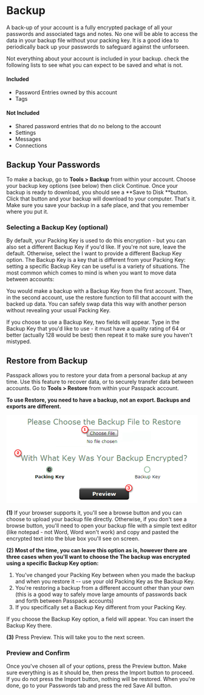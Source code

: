 # Backup

A back-up of your account is a  fully encrypted package of all your passwords and associated tags and notes. No one will be able to access the data in your backup file without your packing key. It is a good idea to periodically back up your passwords to safeguard against the unforseen.

Not everything about your account is included in your backup. check the following lists to see what you can expect to be saved and what is not.

#### Included

* Password Entries owned by this account
* Tags

#### Not Included

* Shared password entries that do no belong to the account
* Settings
* Messages
* Connections

## **Backup Your Passwords**

To make a backup, go to **Tools &gt; Backup** from within your account. Choose your backup key options \(see below\) then click Continue. Once your backup is ready to download, you should see a **Save to Disk **button. Click that button and your backup will download to your computer. That's it. Make sure you save your backup in a safe place, and that you remember where you put it.

### Selecting a Backup Key \(optional\)

By default, your Packing Key is used to do this encryption - but you can also set a different Backup Key if you'd like. If you're not sure, leave the default. Otherwise, select the I want to provide a different Backup Key option. The Backup Key is a key that is different from your Packing Key: setting a specific Backup Key can be useful is a variety of situations. The most common which comes to mind is when you want to move data between accounts:

You would make a backup with a Backup Key from the first account. Then, in the second account, use the restore function to fill that account with the backed up data. You can safely swap data this way with another person without revealing your usual Packing Key.

If you choose to use a Backup Key, two fields will appear. Type in the Backup Key that you'd like to use - it must have a quality rating of 64 or better \(actually 128 would be best\) then repeat it to make sure you haven't mistyped.

## Restore from Backup

Passpack allows you to restore your data from a personal backup at any time. Use this feature to recover data, or to securely transfer data between accounts. Go to **Tools &gt; Restore** from within your Passpack account.

**To use Restore, you need to have a backup, not an export. Backups and exports are different.**

![](/assets/restore.jpg)

**\(1\)** If your browser supports it, you'll see a browse button and you can choose to upload your backup file directly. Otherwise, if you don't see a browse button, you'll need to open your backup file with a simple text editor \(like notepad - not Word, Word won't work\) and copy and pasted the encrypted text into the blue box you'll see on screen.

**\(2\) Most of the time, you can leave this option as is, however there are three cases when you'll want to choose the The backup was encrypted using a specific Backup Key option:**

1. You've changed your Packing Key between when you made the backup and when you restore it -- use your old Packing Key as the Backup Key.
2. You're restoring a backup from a different account other than your own \(this is a good way to safely move large amounts of passwords back and forth between Passpack accounts\)
3. If you specifically set a Backup Key different from your Packing Key.

If you choose the Backup Key option, a field will appear. You can insert the Backup Key there.

**\(3\)** Press Preview. This will take you to the next screen.

### Preview and Confirm

Once you've chosen all of your options, press the Preview button. Make sure everything is as it should be, then press the Import button to proceed. If you do not press the Import button, nothing will be restored. When you're done, go to your Passwords tab and press the red Save All button.

## 



